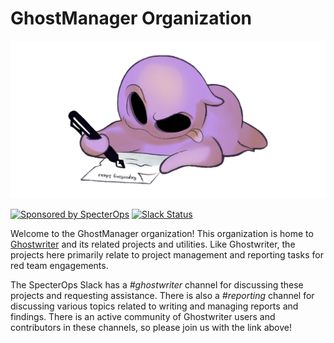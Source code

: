 GhostManager Organization
=========================
  
![GhostManager](../img/banner.png)  
  
[![Sponsored by SpecterOps](https://img.shields.io/endpoint?url=https%3A%2F%2Fraw.githubusercontent.com%2Fspecterops%2F.github%2Fmain%2Fconfig%2Fshield.json&style=flat)](https://github.com/specterops#ghostwriter) [![Slack Status](https://img.shields.io/badge/Slack-%23ghostwriter-blueviolet?logo=slack)](https://join.slack.com/t/bloodhoundhq/shared_invite/zt-1tgq6ojd2-ixpx5nz9Wjtbhc3i8AVAWw)

Welcome to the GhostManager organization! This organization is home to [Ghostwriter](https://github.com/GhostManager/Ghostwriter)
and its related projects and utilities. Like Ghostwriter, the projects here primarily relate to project management and
reporting tasks for red team engagements.

The SpecterOps Slack has a _#ghostwriter_ channel for discussing these projects and requesting assistance. There is also
a _#reporting_ channel for discussing various topics related to writing and managing reports and findings. There is an
active community of Ghostwriter users and contributors in these channels, so please join us with the link above!


